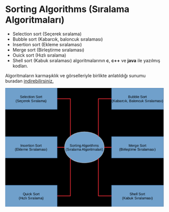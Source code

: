 # Sorting Algorithms (Sıralama Algoritmaları)
* Selection sort (Seçerek sıralama) 
* Bubble sort (Kabarcık, baloncuk sıralaması)
* Insertion sort (Ekleme sıralaması)
* Merge sort (Birleştirme sıralaması)
* Ouick sort (Hızlı sıralama)
* Shell sort (Kabuk sıralaması) algoritmalarının **c**, **c++** ve **java** ile yazılmış kodları.

Algoritmaların karmaşıklık ve görselleriyle birlikte anlatıldığı sunumu buradan
[indirebilirsiniz.](https://docs.google.com/uc?export=download&id=0B9-WwgR_SPomZW1hT3c3Y3d0MzhDVWdhVHlDT3A5NVdpN2Vj)

![alt sunum](https://github.com/yusufbasol/data-structures/blob/master/sunum.png)
